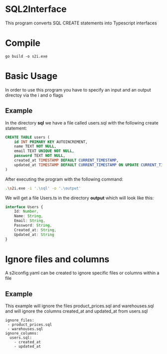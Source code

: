 # SQL2Interface
This program converts SQL CREATE statements into Typescript interfaces

# Compile
```
go build -o s2i.exe
```


# Basic Usage
In order to use this program you have to specify an input and an output directoy via the i and o flags

## Example

In the directory <b>sql</b> we have a file called users.sql with the following create statement:
```sql
CREATE TABLE users (
    id INT PRIMARY KEY AUTOINCREMENT,
    name TEXT NOT NULL,
    email TEXT UNIQUE NOT NULL,
    password TEXT NOT NULL,
    created_at TIMESTAMP DEFAULT CURRENT_TIMESTAMP,
    updated_at TIMESTAMP DEFAULT CURRENT_TIMESTAMP ON UPDATE CURRENT_TIMESTAMP
)
```

After executing the program with the following command:
```bash
.\s2i.exe -i '.\sql' -o '.\output'
```

We will get a file Users.ts in the directory <b>output</b> which will look like this:
```ts
interface Users {
	Id: Number, 
	Name: String, 
	Email: String, 
	Password: String, 
	Created_at: String, 
	Updated_at: String
}
```

# Ignore files and columns
A s2iconfig.yaml can be created to ignore specific files or columns within a file

## Example

This example will ignore the files product_prices.sql and warehouses.sql and will ignore the columns created_at and updated_at from users.sql

```
ignore_files:
 - product_prices.sql
 - warehouses.sql
ignore_columns:
  users.sql:
    - created_at
    - updated_at
```
